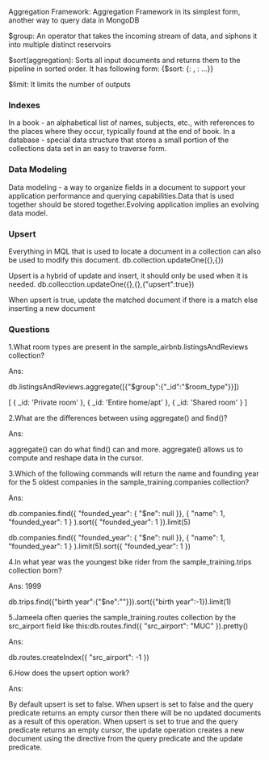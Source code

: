 Aggregation Framework: Aggregation Framework in its simplest form, another way to query data in MongoDB

$group: An operator that takes the incoming stream of data, and siphons it into multiple distinct reservoirs 

$sort(aggregation): Sorts all input documents and returns them to the pipeline in sorted order.
It has following form:
{$sort: {<field1>: <sort order>, <field2>: <sort order> ...}}

$limit: It limits the number of outputs

### Indexes
In a book - an alphabetical list of names, subjects, etc., with references to the places where they occur, typically found at the end of book.
In a database - special data structure that stores a small portion of the collections data set in an easy to traverse form.

### Data Modeling
Data modeling - a way to organize fields in a document to support your application performance and querying capabilities.Data that is used together should be stored together.Evolving application implies an evolving data model.

### Upsert
Everything in MQL that is used to locate a document in a collection can also be used to modify this document.
db.collection.updateOne({<query to locate>},{<update>})

Upsert is a hybrid of update and insert, it should only be used when it is needed.
db.collecction.updateOne({<query>},{<update>},{"upsert":true})

When upsert is true, update the matched document if there is a match else inserting a new document

### Questions

1.What room types are present in the sample_airbnb.listingsAndReviews collection?

Ans:

db.listingsAndReviews.aggregate([{"$group":{"_id":"$room_type"}}])

[
  { _id: 'Private room' },
  { _id: 'Entire home/apt' },
  { _id: 'Shared room' }
]

2.What are the differences between using aggregate() and find()?

Ans:

aggregate() can do what find() can and more.
aggregate() allows us to compute and reshape data in the cursor.

3.Which of the following commands will return the name and founding year for the 5 oldest companies in the sample_training.companies collection?

Ans:

db.companies.find({ "founded_year": { "$ne": null }},
                  { "name": 1, "founded_year": 1 }
                 ).sort({ "founded_year": 1 }).limit(5)

db.companies.find({ "founded_year": { "$ne": null }},
                  { "name": 1, "founded_year": 1 }
                 ).limit(5).sort({ "founded_year": 1 })

4.In what year was the youngest bike rider from the sample_training.trips collection born?

Ans: 1999

db.trips.find({"birth year":{"$ne":""}}).sort({"birth year":-1}).limit(1)

5.Jameela often queries the sample_training.routes collection by the src_airport field like this:db.routes.find({ "src_airport": "MUC" }).pretty()

Ans:

db.routes.createIndex({ "src_airport": -1 })

6.How does the upsert option work?

Ans:

By default upsert is set to false.
When upsert is set to false and the query predicate returns an empty cursor then there will be no updated documents as a result of this operation.
When upsert is set to true and the query predicate returns an empty cursor, the update operation creates a new document using the directive from the query predicate and the update predicate.